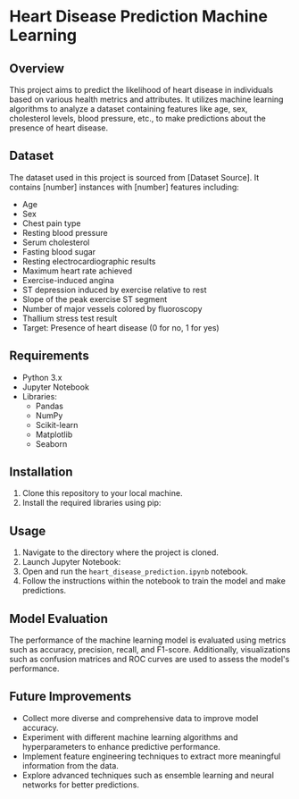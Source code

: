 # Heart Disease Prediction Machine Learning

## Overview
This project aims to predict the likelihood of heart disease in individuals based on various health metrics and attributes. It utilizes machine learning algorithms to analyze a dataset containing features like age, sex, cholesterol levels, blood pressure, etc., to make predictions about the presence of heart disease.

## Dataset
The dataset used in this project is sourced from [Dataset Source]. It contains [number] instances with [number] features including:

- Age
- Sex
- Chest pain type
- Resting blood pressure
- Serum cholesterol
- Fasting blood sugar
- Resting electrocardiographic results
- Maximum heart rate achieved
- Exercise-induced angina
- ST depression induced by exercise relative to rest
- Slope of the peak exercise ST segment
- Number of major vessels colored by fluoroscopy
- Thallium stress test result
- Target: Presence of heart disease (0 for no, 1 for yes)

## Requirements
- Python 3.x
- Jupyter Notebook
- Libraries:
  - Pandas
  - NumPy
  - Scikit-learn
  - Matplotlib
  - Seaborn

## Installation
1. Clone this repository to your local machine.
2. Install the required libraries using pip:
## Usage
1. Navigate to the directory where the project is cloned.
2. Launch Jupyter Notebook:
3. Open and run the `heart_disease_prediction.ipynb` notebook.
4. Follow the instructions within the notebook to train the model and make predictions.

## Model Evaluation
The performance of the machine learning model is evaluated using metrics such as accuracy, precision, recall, and F1-score. Additionally, visualizations such as confusion matrices and ROC curves are used to assess the model's performance.
## Future Improvements
- Collect more diverse and comprehensive data to improve model accuracy.
- Experiment with different machine learning algorithms and hyperparameters to enhance predictive performance.
- Implement feature engineering techniques to extract more meaningful information from the data.
- Explore advanced techniques such as ensemble learning and neural networks for better predictions.
